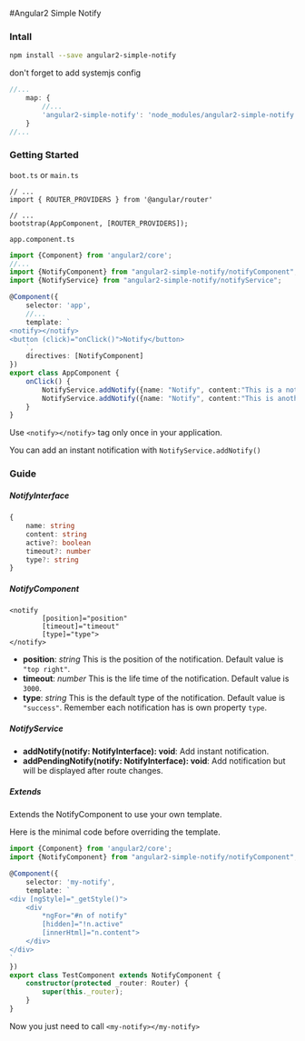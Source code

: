 #Angular2 Simple Notify

### Intall

```bash
npm install --save angular2-simple-notify
```

don't forget to add systemjs config

```js
//...
    map: {
        //...
        'angular2-simple-notify': 'node_modules/angular2-simple-notify'
    }
//...
```

### Getting Started

`boot.ts` or `main.ts`

```
// ...
import { ROUTER_PROVIDERS } from '@angular/router'

// ...
bootstrap(AppComponent, [ROUTER_PROVIDERS]);
``` 

`app.component.ts`

```ts
import {Component} from 'angular2/core';
//...
import {NotifyComponent} from "angular2-simple-notify/notifyComponent";
import {NotifyService} from "angular2-simple-notify/notifyService";

@Component({
    selector: 'app',
    //...
    template: `
<notify></notify>
<button (click)="onClick()">Notify</button>
    `,
    directives: [NotifyComponent]
})
export class AppComponent {
    onClick() {
        NotifyService.addNotify({name: "Notify", content:"This is a notification.", type: "danger"});
        NotifyService.addNotify({name: "Notify", content:"This is another <b>notification</b>.", timeout:1500});
    }
}
```

Use `<notify></notify>` tag only once in your application.

You can add an instant notification with `NotifyService.addNotify()`


### Guide

##### NotifyInterface

```ts
{
    name: string
    content: string
    active?: boolean
    timeout?: number
    type?: string
}
```

##### NotifyComponent

```
<notify
        [position]="position"
        [timeout]="timeout"
        [type]="type">
</notify>
```

- **position**: *string* This is the position of the notification. Default value is `"top right"`.
- **timeout**: *number* This is the life time of the notification. Default value is `3000`.
- **type**: *string* This is the default type of the notification. Default value is `"success"`. Remember each notification has is own property `type`.

##### NotifyService

- **addNotify(notify: NotifyInterface): void**: Add instant notification.
- **addPendingNotify(notify: NotifyInterface): void**: Add notification but will be displayed after route changes.

##### Extends

Extends the NotifyComponent to use your own template.

Here is the minimal code before overriding the template.

```ts
import {Component} from 'angular2/core';
import {NotifyComponent} from "angular2-simple-notify/notifyComponent";

@Component({
    selector: 'my-notify',
    template: `
<div [ngStyle]="_getStyle()">
    <div
        *ngFor="#n of notify"
        [hidden]="!n.active"
        [innerHtml]="n.content">
    </div>
</div>
`
})
export class TestComponent extends NotifyComponent {
    constructor(protected _router: Router) {
        super(this._router);
    }
}
```

Now you just need to call `<my-notify></my-notify>`
